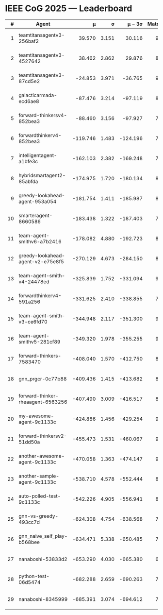# IEEE CoG 2025 — Leaderboard

| # | Agent | μ | σ | μ − 3σ | Matches | Updated |
|---:|---|---:|---:|---:|---:|---|
| 1 | teamtitansagentv3-256baf2 | 39.570 | 3.151 | 30.116 | 9300 | 2025-08-20 15:11 |
| 2 | teamtitansagentv3-4527642 | 38.462 | 2.862 | 29.876 | 8474 | 2025-08-20 15:11 |
| 3 | teamtitansagentv3-87cd5e2 | -24.853 | 3.971 | -36.765 | 9526 | 2025-08-20 15:11 |
| 4 | galacticarmada-ecd6ae8 | -87.476 | 3.214 | -97.119 | 8960 | 2025-08-20 15:11 |
| 5 | forward-thinkersv4-852bea3 | -88.460 | 3.156 | -97.927 | 7417 | 2025-08-20 15:11 |
| 6 | forwardthinkerv4-852bea3 | -119.746 | 1.483 | -124.196 | 7222 | 2025-08-20 15:11 |
| 7 | intelligentagent-a1bfe3c | -162.103 | 2.382 | -169.248 | 7332 | 2025-08-20 15:11 |
| 8 | hybridsmartagent2-85abfda | -174.975 | 1.720 | -180.134 | 8218 | 2025-08-20 15:11 |
| 9 | greedy-lookahead-agent-953a054 | -181.754 | 1.411 | -185.987 | 8698 | 2025-08-20 15:11 |
| 10 | smarteragent-8660586 | -183.438 | 1.322 | -187.403 | 7839 | 2025-08-20 15:11 |
| 11 | team-agent-smithv6-a7b2416 | -178.082 | 4.880 | -192.723 | 8680 | 2025-08-20 15:11 |
| 12 | greedy-lookahead-agent-v2-e75e8f5 | -270.129 | 4.673 | -284.150 | 8718 | 2025-08-20 15:11 |
| 13 | team-agent-smith-v4-24478ed | -325.839 | 1.752 | -331.094 | 9662 | 2025-08-20 15:11 |
| 14 | forwardthinkerv4-591a256 | -331.625 | 2.410 | -338.855 | 7618 | 2025-08-20 15:11 |
| 15 | team-agent-smith-v3-ce6fd70 | -344.948 | 2.117 | -351.300 | 9642 | 2025-08-20 15:11 |
| 16 | team-agent-smithv5-281cf89 | -349.320 | 1.978 | -355.255 | 9340 | 2025-08-20 15:11 |
| 17 | forward-thinkers-7583470 | -408.040 | 1.570 | -412.750 | 8240 | 2025-08-20 15:11 |
| 18 | gnn_prgcr-0c77b88 | -409.436 | 1.415 | -413.682 | 8190 | 2025-08-20 15:11 |
| 19 | forward-thinker-rheaagent-6563256 | -407.490 | 3.009 | -416.517 | 8262 | 2025-08-20 15:11 |
| 20 | my-awesome-agent-9c1133c | -424.886 | 1.456 | -429.254 | 9340 | 2025-08-20 15:11 |
| 21 | forward-thinkersv2-51dd50a | -455.473 | 1.531 | -460.067 | 9142 | 2025-08-20 15:11 |
| 22 | another-awesome-agent-9c1133c | -470.058 | 1.363 | -474.147 | 9640 | 2025-08-20 15:11 |
| 23 | another-sample-agent-9c1133c | -538.710 | 4.578 | -552.444 | 8780 | 2025-08-20 15:11 |
| 24 | auto-polled-test-9c1133c | -542.226 | 4.905 | -556.941 | 8460 | 2025-08-20 15:11 |
| 25 | gnn-vs-greedy-493cc7d | -624.308 | 4.754 | -638.568 | 7220 | 2025-08-20 15:11 |
| 26 | gnn_naive_self_play-b568bee | -634.471 | 5.338 | -650.485 | 7340 | 2025-08-20 15:11 |
| 27 | nanaboshi-53833d2 | -653.290 | 4.030 | -665.380 | 6980 | 2025-08-20 15:11 |
| 28 | python-test-06d5474 | -682.288 | 2.659 | -690.263 | 7240 | 2025-08-20 15:11 |
| 29 | nanaboshi-8345999 | -685.391 | 3.074 | -694.612 | 7510 | 2025-08-20 15:11 |
